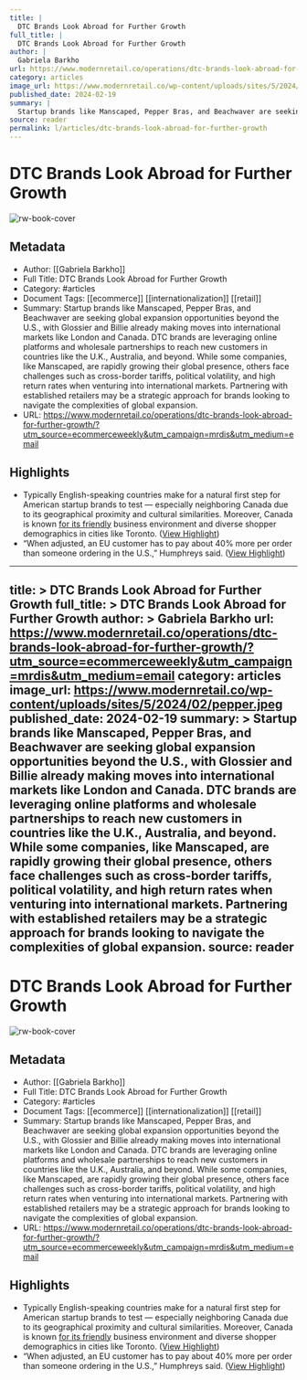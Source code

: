 ```yaml
---
title: |
  DTC Brands Look Abroad for Further Growth
full_title: |
  DTC Brands Look Abroad for Further Growth
author: |
  Gabriela Barkho
url: https://www.modernretail.co/operations/dtc-brands-look-abroad-for-further-growth/?utm_source=ecommerceweekly&utm_campaign=mrdis&utm_medium=email
category: articles
image_url: https://www.modernretail.co/wp-content/uploads/sites/5/2024/02/pepper.jpeg
published_date: 2024-02-19
summary: |
  Startup brands like Manscaped, Pepper Bras, and Beachwaver are seeking global expansion opportunities beyond the U.S., with Glossier and Billie already making moves into international markets like London and Canada. DTC brands are leveraging online platforms and wholesale partnerships to reach new customers in countries like the U.K., Australia, and beyond. While some companies, like Manscaped, are rapidly growing their global presence, others face challenges such as cross-border tariffs, political volatility, and high return rates when venturing into international markets. Partnering with established retailers may be a strategic approach for brands looking to navigate the complexities of global expansion.
source: reader
permalink: l/articles/dtc-brands-look-abroad-for-further-growth
---
```

# DTC Brands Look Abroad for Further Growth

![rw-book-cover](https://www.modernretail.co/wp-content/uploads/sites/5/2024/02/pepper.jpeg)

## Metadata
- Author: [[Gabriela Barkho]]
- Full Title: DTC Brands Look Abroad for Further Growth
- Category: #articles
- Document Tags: [[ecommerce]] [[internationalization]] [[retail]] 
- Summary: Startup brands like Manscaped, Pepper Bras, and Beachwaver are seeking global expansion opportunities beyond the U.S., with Glossier and Billie already making moves into international markets like London and Canada. DTC brands are leveraging online platforms and wholesale partnerships to reach new customers in countries like the U.K., Australia, and beyond. While some companies, like Manscaped, are rapidly growing their global presence, others face challenges such as cross-border tariffs, political volatility, and high return rates when venturing into international markets. Partnering with established retailers may be a strategic approach for brands looking to navigate the complexities of global expansion.
- URL: https://www.modernretail.co/operations/dtc-brands-look-abroad-for-further-growth/?utm_source=ecommerceweekly&utm_campaign=mrdis&utm_medium=email

## Highlights
- Typically English-speaking countries make for a natural first step for American startup brands to test — especially neighboring Canada due to its geographical proximity and cultural similarities. Moreover, Canada is known [for its friendly](https://digiday.com/marketing/planning-international-expansion-dtc-brands-use-canada-testing-ground/) business environment and diverse shopper demographics in cities like Toronto. ([View Highlight](https://read.readwise.io/read/01hqr0d9b05gjbcskwj01bx8tf))
- “When adjusted, an EU customer has to pay about 40% more per order than someone ordering in the U.S.,” Humphreys said. ([View Highlight](https://read.readwise.io/read/01hqr0h07p1p36fxrym00wm16d))


---
title: >
  DTC Brands Look Abroad for Further Growth
full_title: >
  DTC Brands Look Abroad for Further Growth
author: >
  Gabriela Barkho
url: https://www.modernretail.co/operations/dtc-brands-look-abroad-for-further-growth/?utm_source=ecommerceweekly&utm_campaign=mrdis&utm_medium=email
category: articles
image_url: https://www.modernretail.co/wp-content/uploads/sites/5/2024/02/pepper.jpeg
published_date: 2024-02-19
summary: >
  Startup brands like Manscaped, Pepper Bras, and Beachwaver are seeking global expansion opportunities beyond the U.S., with Glossier and Billie already making moves into international markets like London and Canada. DTC brands are leveraging online platforms and wholesale partnerships to reach new customers in countries like the U.K., Australia, and beyond. While some companies, like Manscaped, are rapidly growing their global presence, others face challenges such as cross-border tariffs, political volatility, and high return rates when venturing into international markets. Partnering with established retailers may be a strategic approach for brands looking to navigate the complexities of global expansion.
source: reader
---
# DTC Brands Look Abroad for Further Growth

![rw-book-cover](https://www.modernretail.co/wp-content/uploads/sites/5/2024/02/pepper.jpeg)

## Metadata
- Author: [[Gabriela Barkho]]
- Full Title: DTC Brands Look Abroad for Further Growth
- Category: #articles
- Document Tags: [[ecommerce]] [[internationalization]] [[retail]] 
- Summary: Startup brands like Manscaped, Pepper Bras, and Beachwaver are seeking global expansion opportunities beyond the U.S., with Glossier and Billie already making moves into international markets like London and Canada. DTC brands are leveraging online platforms and wholesale partnerships to reach new customers in countries like the U.K., Australia, and beyond. While some companies, like Manscaped, are rapidly growing their global presence, others face challenges such as cross-border tariffs, political volatility, and high return rates when venturing into international markets. Partnering with established retailers may be a strategic approach for brands looking to navigate the complexities of global expansion.
- URL: https://www.modernretail.co/operations/dtc-brands-look-abroad-for-further-growth/?utm_source=ecommerceweekly&utm_campaign=mrdis&utm_medium=email

## Highlights
- Typically English-speaking countries make for a natural first step for American startup brands to test — especially neighboring Canada due to its geographical proximity and cultural similarities. Moreover, Canada is known [for its friendly](https://digiday.com/marketing/planning-international-expansion-dtc-brands-use-canada-testing-ground/) business environment and diverse shopper demographics in cities like Toronto. ([View Highlight](https://read.readwise.io/read/01hqr0d9b05gjbcskwj01bx8tf))
- “When adjusted, an EU customer has to pay about 40% more per order than someone ordering in the U.S.,” Humphreys said. ([View Highlight](https://read.readwise.io/read/01hqr0h07p1p36fxrym00wm16d))



